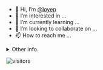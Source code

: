 - 👋 Hi, I’m [@loyep](https://github.com/loyep)
- 👀 I’m interested in ...
- 🌱 I’m currently learning ...
- 💞️ I’m looking to collaborate on ...
- 📫 How to reach me ...

<details>
  <summary>Other info.</summary>
  <br>

<!--START_SECTION:waka-->

```txt
TypeScript   2 hrs 56 mins   ████████████▓░░░░░░░░░░░░   50.43 %
Vue.js       1 hr 33 mins    ██████▓░░░░░░░░░░░░░░░░░░   26.84 %
SQL          24 mins         █▓░░░░░░░░░░░░░░░░░░░░░░░   06.87 %
JSON         21 mins         █▓░░░░░░░░░░░░░░░░░░░░░░░   06.13 %
JavaScript   9 mins          ▓░░░░░░░░░░░░░░░░░░░░░░░░   02.78 %
```

<!--END_SECTION:waka-->

</details>

![visitors](https://visitor-badge.glitch.me/badge?page_id=loyep.loyep)
